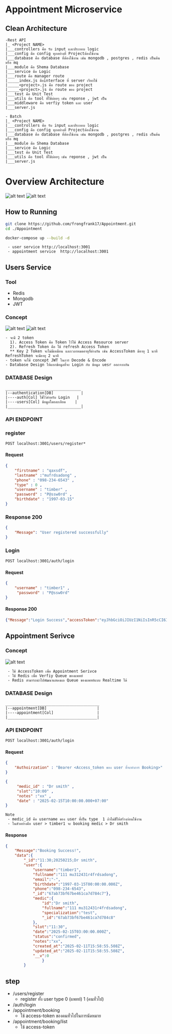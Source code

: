 # **Appointment Microservice**
## Clean Architecture
```
-Rest API
|_ <Project NAME>
|___controllers คือ รับ input และประกอบ logic
|___config คือ config ทุกอย่างที่ Projectต้องใช้งาน
|___database คือ database ที่ต้องใช้งาน เช่น mongodb , postgres , redis เป็นต้น  หรือ mq
|___module คือ Shema Database
|___service คือ Logic
|___route คือ manager route 
|_____index.js คือinterface ที่ server เรียกใช้
|_____<project>.js คือ route ของ project
|_____<project>.js คือ route ของ project
|___test คือ Unit Test
|___utils คือ tool ที่ใช้บ่อยๆ เช่น reponse , jwt เป็น
|___middleware คือ verfiy token และ user 
|___server.js

- Batch
|_ <Project NAME>
|___controllers คือ รับ input และประกอบ logic
|___config คือ config ทุกอย่างที่ Projectต้องใช้งาน
|___database คือ database ที่ต้องใช้งาน เช่น mongodb , postgres , redis เป็นต้น  หรือ mq
|___module คือ Shema Database
|___service คือ Logic
|___test คือ Unit Test
|___utils คือ tool ที่ใช้บ่อยๆ เช่น reponse , jwt เป็น
|___server.js
```

# Overview Architecture
![alt text](image.png)
![alt text](image-5.png)
## How to Running
```bash
git clone https://github.com/frongfrank17/Appointment.git
cd ./Appointment
```
```bash
docker-compose up --build -d
```
```
 - user service http://localhost:3001
 - appointment service  http://localhost:3001
```
## **Users Service**
### Tool
 - Redis 
 - Mongodb
 - JWT
### Concept
![alt text](image-1.png)
![alt text](image-2.png)
```
- จะมี 2 token 
  1). Access Token คือ Token ไว้ใช้ Access Resource server 
  2). Refresh Token คือ ใช้ refresh Access Token
  ** Key 2 Token จะไม่มีเหมือน และเวลาหมดอายุก็ต่างกัน เช่น AccessToken มีอายุ 1 นาที RefreshToken จะมีอายุ 2 นาที
- token จะใช้ concept JWT ในการ Decode & Encode
- Database Design ให้แยกข้อมูลที่จะ Login กับ ข้อมูล uesr ออกจากกัน 
```
### DATABASE Design
```text
_________________________________
|--authentication[DB]            |
|----auth[Col] ใช้ไว้สำหรับ Login   |
|----users[Col] ข้อมูลโดยละเอียด    |
|________________________________|
```
### API ENDPOINT
### register
```
POST localhost:3001/users/register*
```
 ####  Request
```json
{
    "firstname" : "qaxsdf", 
    "lastname" :"mufrdsadong" , 
    "phone" : "098-234-6543" , 
    "type" : 0 , 
    "username" : "timber" ,
    "password" : "P@ssw0rd" , 
    "birthdate" : "1997-03-15"
}
```
### Response 200
```json
{
    "Message": "User registered successfully"
}
```
### Login 
```
POST localhost:3001/auth/login
```
####  Request
```json
{
    "username" : "timber1" ,
     "password" : "P@ssw0rd"
}
```
####  Response 200
```json
{"Message":"Login Success","accessToken":"eyJhbGciOiJIUzI1NiIsInR5cCI6IkpXVCJ9.eyJ1c2VybmFtZSI6InRpbWJlcjEiLCJ0eXBlIjoiQWNjZXNzVG9rZW4iLCJpYXQiOjE3MzkyODg1MTgsImV4cCI6MTczOTI4OTExOH0.4DBOqsKzW2zdXjgE0IfpMoPCgrUha4hEqi1Z6jz55is","refreshToken":"eyJhbGciOiJIUzI1NiIsInR5cCI6IkpXVCJ9.eyJ1c2VybmFtZSI6InRpbWJlcjEiLCJ0eXBlIjoiQWNjZXNzVG9rZW4iLCJpYXQiOjE3MzkyODg1MTgsImV4cCI6MTczOTI4OTcxOH0.lyEOW-HxMmu5DSdsqCmk3744kCV65LBaqzSLrXkMjhw"}
```
## Appointment Serivce
### Concept
![alt text](image-4.png)

```
 - ใช้ AccessToken เพื่อ Appointment Serivce
 - ใช้ Redis เพื่อ Verfiy Queue ของแพทย์
 - Redis สามารถนำไปพัฒนาแสดงผล Queue ของแพทย์แบบ Realtime ได้
```
### DATABASE Design
```text
_________________________________________
|--appointment[DB]                      |
|----appointment[Col]                   |
|_______________________________________|
```
### API ENDPOINT

```
POST localhost:3001/auth/login
```
 ####  Request
```json
{
    "Authoirzation" : "Bearer <Access_token ของ user ที่จะทำการ Booking>"
}
```
```json
{
     "medic_id" : "Dr smith" ,
     "slot":"10:00" , 
     "notes" :"xx" , 
     "date" : "2025-02-15T10:00:00.000+07:00" 
}
```
```
Note
 - medic_id คือ username ของ user ที่เป็น type  1 ถ้าไม่มัีให้สร้างก่อนใช้งาน
 - ในตัวอย่างคือ user > timber1 จะ booking medic > Dr smith
```
 ####  Response
```json
{
    "Message":"Booking Success!",
    "data":{
        "_id":"11:30;20250215;Dr smith",
        "user":{
            "username":"timber1",
            "fullname":"111 mu312431r4frdsadong",
            "email":"-",
            "birthdate":"1997-03-15T00:00:00.000Z",
            "phone":"098-234-6543",
            "_id":"67ab73bf67be461ca7d784c7"},
            "medic":{
                "id":"Dr smith",
                "fullname":"111 mu312431r4frdsadong",
                "specialization":"test",
                "_id":"67ab73bf67be461ca7d784c8"
            },
            "slot":"11:30",
            "date":"2025-02-15T03:00:00.000Z",
            "status":"confirmed",
            "notes":"xx",
            "created_at":"2025-02-11T15:58:55.508Z",
            "updated_at":"2025-02-11T15:58:55.508Z",
            "__v":0
                }
        }
```

## step 
- /users/register
    - register ทั้ง user type 0 (แพทย์) 1 (คนทั่วไป)
- /auth/login
- /appointment/booking 
    - ใช้ access-token ของคนทั่วไปในการนัดหมาย
- /appointment/booking/list
    - ใช้ access-token
